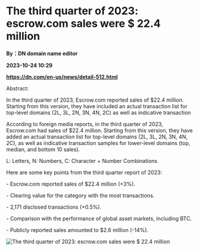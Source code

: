 # The third quarter of 2023: escrow.com sales were $ 22.4 million
**By：DN domain name editor**

**2023-10-24 10:29**

**https://dn.com/en-us/news/detail-512.html**

Abstract:

In the third quarter of 2023, Escrow.com reported sales of $22.4 million. Starting from this version, they have included an actual transaction list for top-level domains (2L, 3L, 2N, 3N, 4N, 2C) as well as indicative transaction

According to foreign media reports, in the third quarter of 2023, Escrow.com had sales of $22.4 million. Starting from this version, they have added an actual transaction list for top-level domains (2L, 3L, 2N, 3N, 4N, 2C), as well as indicative transaction samples for lower-level domains (top, median, and bottom 10 sales).

L: Letters, N: Numbers, C: Character + Number Combinations

Here are some key points from the third quarter report of 2023:

\- Escrow.com reported sales of $22.4 million (+3%).

\- Clearing value for the category with the most transactions.

\- 2,171 disclosed transactions (+0.5%).

\- Comparison with the performance of global asset markets, including BTC.

\- Publicly reported sales amounted to $2.6 million (-14%).

![The third quarter of 2023: escrow.com sales were $ 22.4 million](https://static.loupan.com/dn/upload/image/2023-10-24/6224db59745d4853a673466e16306beb.png)